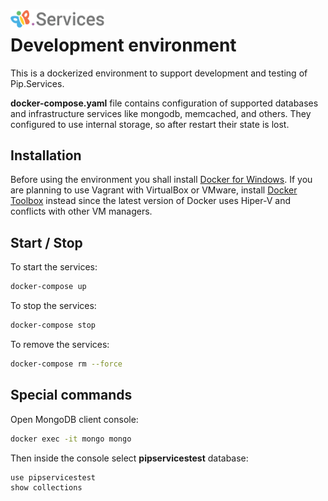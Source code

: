 # <img src="https://github.com/pip-services/pip-services/blob/master/design/Logo.png" alt="Pip.Services Logo" style="max-width:30%"> <br/> Development environment

This is a dockerized environment to support development and testing of Pip.Services. 

**docker-compose.yaml** file contains configuration of supported databases and infrastructure services like mongodb, memcached, and others. They configured to use internal storage, so after restart their state is lost.

## Installation

Before using the environment you shall install [Docker for Windows](https://docs.docker.com/docker-for-windows/). If you are planning to use Vagrant with VirtualBox or VMware, install [Docker Toolbox](https://www.docker.com/products/docker-toolbox) instead since the latest version of Docker uses Hiper-V and conflicts with other VM managers.

## Start / Stop

To start the services:
```bash
docker-compose up
```

To stop the services:
```bash
docker-compose stop
```

To remove the services:
```bash
docker-compose rm --force
```

## Special commands

Open MongoDB client console:
```bash
docker exec -it mongo mongo
```

Then inside the console select **pipservicestest** database:
```bash
use pipservicestest
show collections
```


